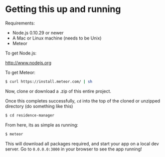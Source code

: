 Getting this up and running
============================

Requirements: 
- Node.js 0.10.29 or newer
- A Mac or Linux machine (needs to be Unix)
- Meteor

To get Node.js:

http://www.nodejs.org

To get Meteor:

```bash
$ curl https://install.meteor.com/ | sh
```

Now, clone or download a .zip of this entire project.

Once this completes successfully, `cd` into the top of the cloned or unzipped directory (do something like this)

```bash
$ cd residence-manager
```

From here, its as simple as running:

```bash
$ meteor
```

This will download all packages required, and start your app on a local dev server. Go to `0.0.0.0:3000` in your browser to see the app running!

